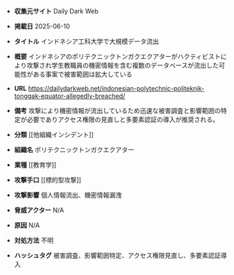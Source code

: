- **収集元サイト**
Daily Dark Web

- **掲載日**
2025-06-10

- **タイトル**
インドネシア工科大学で大規模データ流出

- **概要**
インドネシアのポリテクニックトンガクエクアターがハクティビストにより攻撃され学生教職員の機密情報を含む複数のデータベースが流出した可能性がある事案で被害範囲は拡大している

- **URL**
https://dailydarkweb.net/indonesian-polytechnic-politeknik-tonggak-equator-allegedly-breached/

- **備考**
攻撃により機密情報が流出しているため迅速な被害調査と影響範囲の特定が必要でありアクセス権限の見直しと多要素認証の導入が推奨される。

- **分類**
[[他組織インシデント]]

- **組織名**
ポリテクニックトンガクエクアター

- **業種**
[[教育学]]

- **攻撃手口**
[[標的型攻撃]]

- **攻撃影響**
個人情報流出、機密情報漏洩

- **脅威アクター**
N/A

- **原因**
N/A

- **対処方法**
不明

- **ハッシュタグ**
被害調査、影響範囲特定、アクセス権限見直し、多要素認証導入

